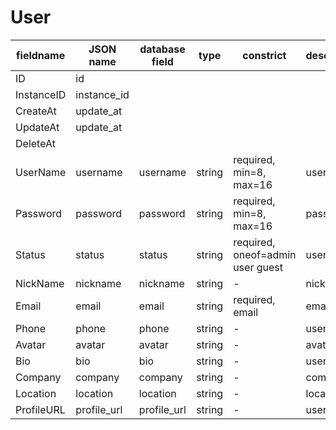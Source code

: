 # User

| fieldname  | JSON name   | database field | type   | constrict                        | description  |
| ---------- | ----------- | -------------- | ------ | -------------------------------- | ------------ |
| ID         | id          |                |        |                                  |              |
| InstanceID | instance_id |                |        |                                  |              |
| CreateAt   | update_at   |                |        |                                  |              |
| UpdateAt   | update_at   |                |        |                                  |              |
| DeleteAt   |             |                |        |                                  |              |
| UserName   | username    | username       | string | required, min=8, max=16          | user name    |
| Password   | password    | password       | string | required, min=8, max=16          | password     |
| Status     | status      | status         | string | required, oneof=admin user guest | user status  |
| NickName   | nickname    | nickname       | string | -                                | nickname     |
| Email      | email       | email          | string | required, email                  | email        |
| Phone      | phone       | phone          | string | -                                | user phone   |
| Avatar     | avatar      | avatar         | string | -                                | avator       |
| Bio        | bio         | bio            | string | -                                | user bio     |
| Company    | company     | company        | string | -                                | company      |
| Location   | location    | location       | string | -                                | location     |
| ProfileURL | profile_url | profile_url    | string | -                                | user profile |
